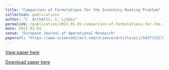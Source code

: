 ```yaml
---
title: "Comparison of Formulations for the Inventory Routing Problem"
collection: publications
author: "C. Archetti, I. Ljubic"
permalink: /publication/2022-01-01-comparison-of-formulations-for-the-inventory-routing-problem
date: 2022-01-01
venue: "European Journal of Operational Research"
paperurl: "https://www.sciencedirect.com/science/article/pii/S0377221721011073"
---
```


[View paper here](https://www.sciencedirect.com/science/article/pii/S0377221721011073)

[Download paper here]({{site.url}}/docs/publications/IRP.pdf)
